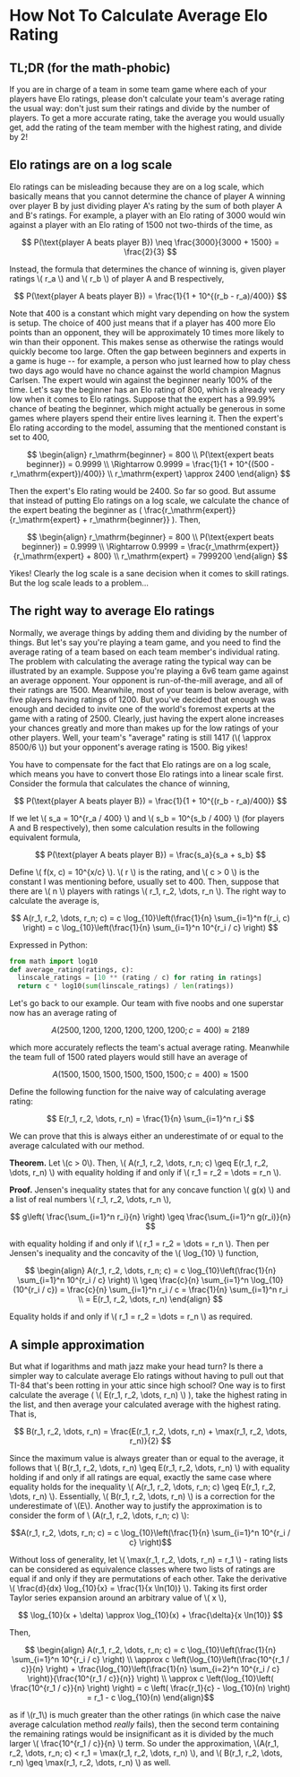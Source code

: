 <script type="text/javascript" async
  src="https://cdnjs.cloudflare.com/ajax/libs/mathjax/2.7.7/MathJax.js?config=TeX-MML-AM_CHTML">
</script>

# How Not To Calculate Average Elo Rating

## TL;DR (for the math-phobic)
If you are in charge of a team in some team game where each of your players have Elo ratings, please don't calculate your team's average rating the usual way: don't just sum their ratings and divide by the number of players. To get a more accurate rating, take the average you would usually get, add the rating of the team member with the highest rating, and divide by 2!

## Elo ratings are on a log scale
Elo ratings can be misleading because they are on a log scale, which basically means that you cannot determine the chance of player A winning over player B by just dividing player A's rating by the sum of both player A and B's ratings. For example, a player with an Elo rating of 3000 would win against a player with an Elo rating of 1500 not two-thirds of the time, as

$$ P(\text{player A beats player B}) \neq \frac{3000}{3000 + 1500} = \frac{2}{3} $$

Instead, the formula that determines the chance of winning is, given player ratings \\( r_a \\) and \\( r_b \\) of player A and B respectively,

$$ P(\text{player A beats player B}) = \frac{1}{1 + 10^{(r_b - r_a)/400}} $$

Note that 400 is a constant which might vary depending on how the system is setup. The choice of 400 just means that if a player has 400 more Elo points than an opponent, they will be approximately 10 times more likely to win than their opponent. This makes sense as otherwise the ratings would quickly become too large. Often the gap between beginners and experts in a game is huge -- for example, a person who just learned how to play chess two days ago would have no chance against the world champion Magnus Carlsen. The expert would win against the beginner nearly 100% of the time. Let's say the beginner has an Elo rating of 800, which is already very low when it comes to Elo ratings. Suppose that the expert has a 99.99% chance of beating the beginner, which might actually be generous in some games where players spend their entire lives learning it. Then the expert's Elo rating according to the model, assuming that the mentioned constant is set to 400,

$$ \begin{align}
r_\mathrm{beginner} = 800 \\
P(\text{expert beats beginner}) = 0.9999 \\
\Rightarrow 0.9999 = \frac{1}{1 + 10^{(500 - r_\mathrm{expert})/400}} \\
r_\mathrm{expert} \approx 2400
\end{align} $$

Then the expert's Elo rating would be 2400. So far so good. But assume that instead of putting Elo ratings on a log scale, we calculate the chance of the expert beating the beginner as \( \frac{r_\mathrm{expert}}{r_\mathrm{expert} + r_\mathrm{beginner}} \). Then,


$$ \begin{align}
r_\mathrm{beginner} = 800 \\
P(\text{expert beats beginner}) = 0.9999 \\
\Rightarrow 0.9999 = \frac{r_\mathrm{expert}}{r_\mathrm{expert} + 800} \\
r_\mathrm{expert} = 7999200
\end{align} $$

Yikes! Clearly the log scale is a sane decision when it comes to skill ratings. But the log scale leads to a problem...

## The right way to average Elo ratings
Normally, we average things by adding them and dividing by the number of things. But let's say you're playing a team game, and you need to find the average rating of a team based on each team member's individual rating. The problem with calculating the average rating the typical way can be illustrated by an example. Suppose you're playing a 6v6 team game against an average opponent. Your opponent is run-of-the-mill average, and all of their ratings are 1500. Meanwhile, most of your team is below average, with five players having ratings of 1200. But you've decided that enough was enough and decided to invite one of the world's foremost experts at the game with a rating of 2500. Clearly, just having the expert alone increases your chances greatly and more than makes up for the low ratings of your other players. Well, your team's "average" rating is still 1417 (\\( \approx 8500/6 \\)) but your opponent's average rating is 1500. Big yikes!

You have to compensate for the fact that Elo ratings are on a log scale, which means you have to convert those Elo ratings into a linear scale first. Consider the formula that calculates the chance of winning,

$$ P(\text{player A beats player B}) = \frac{1}{1 + 10^{(r_b - r_a)/400}} $$

If we let \\( s_a = 10^{r_a / 400} \\) and \\( s_b = 10^{s_b / 400} \\) (for players A and B respectively), then some calculation results in the following equivalent formula,

$$ P(\text{player A beats player B}) = \frac{s_a}{s_a + s_b} $$

Define \\( f(x, c) = 10^{x/c} \\). \\( r \\) is the rating, and \\( c > 0 \\) is the constant I was mentioning before, usually set to 400. Then, suppose that there are \\( n \\) players with ratings \\( r_1, r_2, \dots, r_n \\). The right way to calculate the average is,

$$ A(r_1, r_2, \dots, r_n; c) = c \log_{10}\left(\frac{1}{n} \sum_{i=1}^n f(r_i, c) \right) = c \log_{10}\left(\frac{1}{n} \sum_{i=1}^n 10^{r_i / c} \right) $$

Expressed in Python:

```python
from math import log10
def average_rating(ratings, c):
  linscale_ratings = [10 ** (rating / c) for rating in ratings]
  return c * log10(sum(linscale_ratings) / len(ratings))
```

Let's go back to our example. Our team with five noobs and one superstar now has an average rating of

$$ A(2500, 1200, 1200, 1200, 1200, 1200; c = 400) \approx 2189$$

which more accurately reflects the team's actual average rating. Meanwhile the team full of 1500 rated players would still have an average of

$$ A(1500, 1500, 1500, 1500, 1500, 1500; c = 400) \approx 1500$$

Define the following function for the naive way of calculating average rating:

$$ E(r_1, r_2, \dots, r_n) = \frac{1}{n} \sum_{i=1}^n r_i $$

We can prove that this is always either an underestimate of or equal to the average calculated with our method.

**Theorem.** Let \\(c > 0\\). Then, \\( A(r_1, r_2, \dots, r_n; c) \geq E(r_1, r_2, \dots, r_n) \\) with equality holding if and only if \\( r_1 = r_2 = \dots = r_n \\).

**Proof.** Jensen's inequality states that for any concave function \\( g(x) \\) and a list of real numbers \\( r_1, r_2, \dots, r_n \\),

$$ g\left( \frac{\sum_{i=1}^n r_i}{n} \right) \geq \frac{\sum_{i=1}^n g(r_i)}{n} $$

with equality holding if and only if \\( r_1 = r_2 = \dots = r_n \\). Then per Jensen's inequality and the concavity of the \\( \log_{10} \\) function,

$$ \begin{align}
A(r_1, r_2, \dots, r_n; c) = c \log_{10}\left(\frac{1}{n} \sum_{i=1}^n 10^{r_i / c} \right) \\
\geq \frac{c}{n} \sum_{i=1}^n \log_{10}(10^{r_i / c}) = \frac{c}{n} \sum_{i=1}^n r_i / c = \frac{1}{n} \sum_{i=1}^n r_i \\
= E(r_1, r_2, \dots, r_n)
\end{align} $$

Equality holds if and only if \\( r_1 = r_2 = \dots = r_n \\) as required. $$\tag*{$\blacksquare$}$$

## A simple approximation
But what if logarithms and math jazz make your head turn? Is there a simpler way to calculate average Elo ratings without having to pull out that TI-84 that's been rotting in your attic since high school? One way is to first calculate the average ( \\( E(r_1, r_2, \dots, r_n) \\) ), take the highest rating in the list, and then average your calculated average with the highest rating. That is, 

$$ B(r_1, r_2, \dots, r_n) = \frac{E(r_1, r_2, \dots, r_n) + \max(r_1, r_2, \dots, r_n)}{2} $$

Since the maximum value is always greater than or equal to the average, it follows that \\( B(r_1, r_2, \dots, r_n) \geq E(r_1, r_2, \dots, r_n) \\) with equality holding if and only if all ratings are equal, exactly the same case where equality holds for the inequality \\( A(r_1, r_2, \dots, r_n; c) \geq E(r_1, r_2, \dots, r_n) \\). Essentially, \\( B(r_1, r_2, \dots, r_n) \\) is a correction for the underestimate of \\(E\\). Another way to justify the approximation is to consider the form of \\ (A(r_1, r_2, \dots, r_n; c) \\):

$$A(r_1, r_2, \dots, r_n; c) = c \log_{10}\left(\frac{1}{n} \sum_{i=1}^n 10^{r_i / c} \right)$$

Without loss of generality, let \\( \max(r_1, r_2, \dots, r_n) = r_1 \\) - rating lists can be considered as equivalence classes where two lists of ratings are equal if and only if they are permutations of each other. Take the derivative \\( \frac{d}{dx} \log_{10}{x} = \frac{1}{x \ln(10)} \\). Taking its first order Taylor series expansion around an arbitrary value of \\( x \\),

$$ \log_{10}(x + \delta) \approx \log_{10}(x) + \frac{\delta}{x \ln(10)} $$

Then,

$$
\begin{align}
A(r_1, r_2, \dots, r_n; c) = c \log_{10}\left(\frac{1}{n} \sum_{i=1}^n 10^{r_i / c} \right) \\
\approx c \left(\log_{10}\left(\frac{10^{r_1 / c}}{n} \right) + \frac{\log_{10}\left(\frac{1}{n} \sum_{i=2}^n 10^{r_i / c} \right)}{\frac{10^{r_1 / c}}{n}} \right) \\
\approx c \left(\log_{10}\left( \frac{10^{r_1 / c}}{n} \right) \right) = c \left( \frac{r_1}{c} - \log_{10}(n) \right) = r_1 - c \log_{10}(n)
\end{align}$$

as if \\(r_1\\) is much greater than the other ratings (in which case the naive average calculation method *really* fails), then the second term containing the remaining ratings would be insignificant as it is divided by the much larger \\( \frac{10^{r_1 / c}}{n} \\) term. So under the approximation, \\(A(r_1, r_2, \dots, r_n; c) < r_1 = \max(r_1, r_2, \dots, r_n) \\), and \\( B(r_1, r_2, \dots, r_n) \geq \max(r_1, r_2, \dots, r_n) \\) as well.
